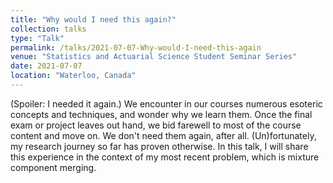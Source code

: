 ```yaml
---
title: "Why would I need this again?"
collection: talks
type: "Talk"
permalink: /talks/2021-07-07-Why-would-I-need-this-again
venue: "Statistics and Actuarial Science Student Seminar Series"
date: 2021-07-07
location: "Waterloo, Canada"
---
```


(Spoiler: I needed it again.) We encounter in our courses numerous esoteric concepts and techniques, and wonder why we learn them. Once the final exam or project leaves out hand, we bid farewell to most of the course content and move on. We don't need them again, after all. (Un)fortunately, my research journey so far has proven otherwise. In this talk, I will share this experience in the context of my most recent problem, which is mixture component merging.
